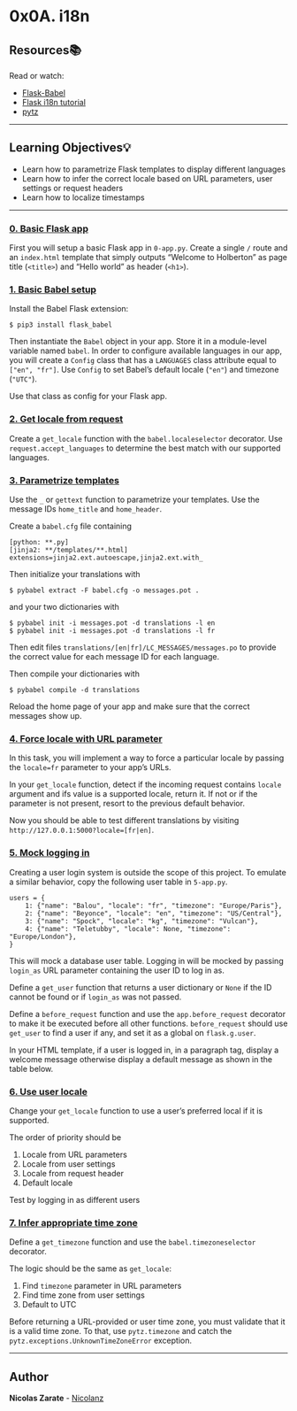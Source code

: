# 0x0A. i18n

## Resources:books:
Read or watch:
* [Flask-Babel](https://flask-babel.tkte.ch/)
* [Flask i18n tutorial](https://blog.miguelgrinberg.com/post/the-flask-mega-tutorial-part-xiii-i18n-and-l10n)
* [pytz](http://pytz.sourceforge.net/)

---
## Learning Objectives:bulb:

* Learn how to parametrize Flask templates to display different languages
* Learn how to infer the correct locale based on URL parameters, user settings or request headers
* Learn how to localize timestamps

---


### [0. Basic Flask app](./templates/0-index.html)
First you will setup a basic Flask app in `0-app.py`. Create a single `/` route and an `index.html` template that simply outputs “Welcome to Holberton” as page title (`<title>`) and “Hello world” as header (`<h1>`).

### [1. Basic Babel setup](./templates/1-index.html)
Install the Babel Flask extension:
```
$ pip3 install flask_babel
```
Then instantiate the `Babel` object in your app. Store it in a module-level variable named `babel`.
In order to configure available languages in our app, you will create a `Config` class that has a `LANGUAGES` class attribute equal to `["en", "fr"]`.
Use `Config` to set Babel’s default locale (`"en"`) and timezone (`"UTC"`).

Use that class as config for your Flask app.

### [2. Get locale from request](./templates/2-index.html)
Create a `get_locale` function with the `babel.localeselector` decorator. Use `request.accept_languages` to determine the best match with our supported languages.

### [3. Parametrize templates](./templates/3-index.html)
Use the `_` or `gettext` function to parametrize your templates. Use the message IDs `home_title` and `home_header`.

Create a `babel.cfg` file containing
```
[python: **.py]
[jinja2: **/templates/**.html]
extensions=jinja2.ext.autoescape,jinja2.ext.with_
```

Then initialize your translations with
```
$ pybabel extract -F babel.cfg -o messages.pot .
```

and your two dictionaries with
```
$ pybabel init -i messages.pot -d translations -l en
$ pybabel init -i messages.pot -d translations -l fr
```

Then edit files `translations/[en|fr]/LC_MESSAGES/messages.po` to provide the correct value for each message ID for each language.

Then compile your dictionaries with
```
$ pybabel compile -d translations
```

Reload the home page of your app and make sure that the correct messages show up.

### [4. Force locale with URL parameter](./templates/4-index.html)
In this task, you will implement a way to force a particular locale by passing the `locale=fr` parameter to your app’s URLs.

In your `get_locale` function, detect if the incoming request contains `locale` argument and ifs value is a supported locale, return it. If not or if the parameter is not present, resort to the previous default behavior.

Now you should be able to test different translations by visiting `http://127.0.0.1:5000?locale=[fr|en]`.

### [5. Mock logging in](./test_client.py)
Creating a user login system is outside the scope of this project. To emulate a similar behavior, copy the following user table in `5-app.py`.
```
users = {
    1: {"name": "Balou", "locale": "fr", "timezone": "Europe/Paris"},
    2: {"name": "Beyonce", "locale": "en", "timezone": "US/Central"},
    3: {"name": "Spock", "locale": "kg", "timezone": "Vulcan"},
    4: {"name": "Teletubby", "locale": None, "timezone": "Europe/London"},
}
```
This will mock a database user table. Logging in will be mocked by passing `login_as` URL parameter containing the user ID to log in as.

Define a `get_user` function that returns a user dictionary or `None` if the ID cannot be found or if `login_as` was not passed.

Define a `before_request` function and use the `app.before_request` decorator to make it be executed before all other functions. `before_request` should use `get_user` to find a user if any, and set it as a global on `flask.g.user`.

In your HTML template, if a user is logged in, in a paragraph tag, display a welcome message otherwise display a default message as shown in the table below.

### [6. Use user locale](./templates/6-index.html)
Change your `get_locale` function to use a user’s preferred local if it is supported.

The order of priority should be

1. Locale from URL parameters
2. Locale from user settings
3. Locale from request header
4. Default locale

Test by logging in as different users

### [7. Infer appropriate time zone](./templates/7-index.html)
Define a `get_timezone` function and use the `babel.timezoneselector` decorator.

The logic should be the same as `get_locale`:

1. Find `timezone` parameter in URL parameters
2. Find time zone from user settings
3. Default to UTC

Before returning a URL-provided or user time zone, you must validate that it is a valid time zone. To that, use `pytz.timezone` and catch the `pytz.exceptions.UnknownTimeZoneError` exception.

---

## Author
**Nicolas Zarate** - [Nicolanz](https://github.com/Nicolanz)
